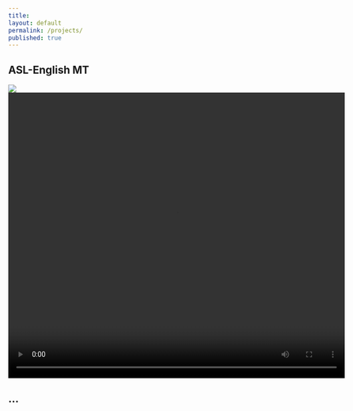 ```yaml
---
title:
layout: default
permalink: /projects/
published: true
---
```


## ASL-English MT

<img src="{{ '/assets/images/asl-En_diagram.png' | relative_url }}"/>
<video width="680" height="576">
<source src="{{ '/assets/images/jk_demo_combined_680x576.mp4' | relative_url }}" type="video/mp4" />
</video>


## ...
